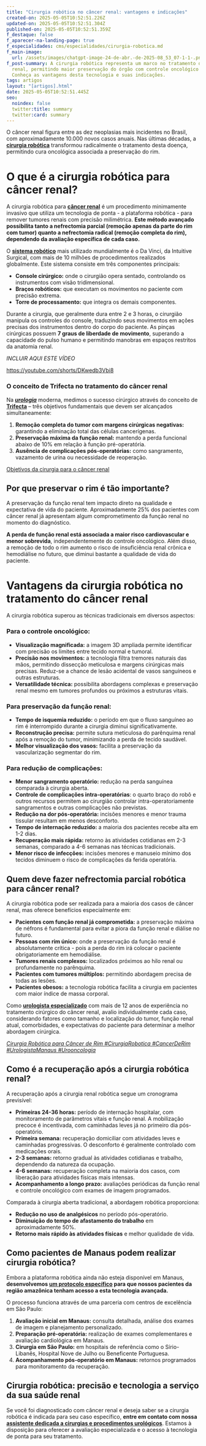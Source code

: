 ```yaml
---
title: "Cirurgia robótica no câncer renal: vantagens e indicações"
created-on: 2025-05-05T10:52:51.226Z
updated-on: 2025-05-05T10:52:51.304Z
published-on: 2025-05-05T10:52:51.359Z
f_destaque: false
f_aparecer-na-landing-page: true
f_especialidades: cms/especialidades/cirurgia-robotica.md
f_main-image:
  url: /assets/images/chatgpt-image-24-de-abr.-de-2025-08_53_07-1-1-.png
f_post-summary: A cirurgia robótica representa um marco no tratamento do câncer
  renal, permitindo maior preservação do órgão com controle oncológico superior.
  Conheça as vantagens desta tecnologia e suas indicações.
tags: artigos
layout: "[artigos].html"
date: 2025-05-05T10:52:51.445Z
seo:
  noindex: false
  twitter:title: summary
  twitter:card: summary
---
```

O câncer renal figura entre as dez neoplasias mais incidentes no Brasil, com aproximadamente 10.000 novos casos anuais. Nas últimas décadas, a **[cirurgia robótica](https://uroconsult.com.br/artigos/robotica-na-cirurgia-de-prostata-entendendo-as-partes-do-sistema-cirurgico/)** transformou radicalmente o tratamento desta doença, permitindo cura oncológica associada a preservação do rim.

# **O que é a cirurgia robótica para câncer renal?**

A cirurgia robótica para **[câncer renal](https://uroconsult.com.br/artigos/c%C3%A2ncer-de-rim-da-crescente-incid%C3%AAncia-%C3%A0-nefrectomia-parcial/)** é um procedimento minimamente invasivo que utiliza um tecnologia de ponta - a plataforma robótica - para remover tumores renais com precisão milimétrica. **Este método avançado possibilita tanto a nefrectomia parcial (remoção apenas da parte do rim com tumor) quanto a nefrectomia radical (remoção completa do rim), dependendo da avaliação específica de cada caso.**

O **[sistema robótico](https://uroconsult.com.br/artigos/rob%C3%B3tica-na-cirurgia-de-pr%C3%B3stata-entendendo-as-partes-do-sistema-cir%C3%BArgico/)** mais utilizado mundialmente é o Da Vinci, da Intuitive Surgical, com mais de 10 milhões de procedimentos realizados globalmente. Este sistema consiste em três componentes principais:

* **Console cirúrgico:** onde o cirurgião opera sentado, controlando os instrumentos com visão tridimensional.
* **Braços robóticos:** que executam os movimentos no paciente com precisão extrema.
* **Torre de processamento:** que integra os demais componentes.

Durante a cirurgia, que geralmente dura entre 2 e 3 horas, o cirurgião manipula os controles do console, traduzindo seus movimentos em ações precisas dos instrumentos dentro do corpo do paciente. As pinças cirúrgicas possuem **7 graus de liberdade de movimento**, superando a capacidade do pulso humano e permitindo manobras em espaços restritos da anatomia renal.

*INCLUIR AQUI ESTE VÍDEO*

<https://youtube.com/shorts/DKwedb3Vbi8>

### **O conceito de Trifecta no tratamento do câncer renal**

Na ***[urologia](https://uroconsult.com.br/artigos/o-que-e-urologia-entenda-essa-especialidade-medica-essencial/)*** moderna, medimos o sucesso cirúrgico através do conceito de **[Trifecta](https://uroconsult.com.br/artigos/trifecta-para-c%C3%A2ncer-de-rim-como-a-cirurgia-rob%C3%B3tica-pode-auxiliar-para-atingirmos-estes-objetivos/)** – três objetivos fundamentais que devem ser alcançados simultaneamente:

1. **Remoção completa do tumor com margens cirúrgicas negativas:** garantindo a eliminação total das células cancerígenas.
2. **Preservação máxima da função renal:** mantendo a perda funcional abaixo de 10% em relação à função pré-operatória.
3. **Ausência de complicações pós-operatórias:** como sangramento, vazamento de urina ou necessidade de reoperação.

[Objetivos da cirurgia para o câncer renal](https://www.youtube.com/watch?v=r8Zo4rvU5_k)

## **Por que preservar o rim é tão importante?**

A preservação da função renal tem impacto direto na qualidade e expectativa de vida do paciente. Aproximadamente 25% dos pacientes com câncer renal já apresentam algum comprometimento da função renal no momento do diagnóstico.

**A perda de função renal está associada a maior risco cardiovascular e menor sobrevida**, independentemente do controle oncológico. Além disso, a remoção de todo o rim aumento o risco de insuficiência renal crônica e hemodiálise no futuro, que diminui bastante a qualidade de vida do paciente.

# **Vantagens da cirurgia robótica no tratamento do câncer renal**

A cirurgia robótica superou as técnicas tradicionais em diversos aspectos:

### **Para o controle oncológico:**

* **Visualização magnificada:** a imagem 3D ampliada permite identificar com precisão os limites entre tecido normal e tumoral.
* **Precisão nos movimentos:** a tecnologia filtra tremores naturais das mãos, permitindo dissecção meticulosa e margens cirúrgicas mais precisas. Reduz-se a chance de lesão acidental de vasos sanguíneos e outras estruturas.
* **Versatilidade técnica:** possibilita abordagens complexas e preservação renal mesmo em tumores profundos ou próximos a estruturas vitais.

### **Para preservação da função renal:**

* **Tempo de isquemia reduzido:** o período em que o fluxo sanguíneo ao rim é interrompido durante a cirurgia diminui significativamente.
* **Reconstrução precisa:** permite sutura meticulosa do parênquima renal após a remoção do tumor, minimizando a perda de tecido saudável.
* **Melhor visualização dos vasos:** facilita a preservação da vascularização segmentar do rim.

### **Para redução de complicações:**

* **Menor sangramento operatório:** redução na perda sanguínea comparada à cirurgia aberta.
* **Controle de complicações intra-operatórias**: o quarto braço do robô e outros recursos permitem ao cirurgião controlar intra-operatoriamente sangramentos e outras complicações não previstas.
* **Redução na dor pós-operatória:** incisões menores e menor trauma tissular resultam em menos desconforto.
* **Tempo de internação reduzido:** a maioria dos pacientes recebe alta em 1-2 dias.
* **Recuperação mais rápida:** retorno às atividades cotidianas em 2-3 semanas, comparado a 4-6 semanas nas técnicas tradicionais.
* **Menor risco de infecções:** incisões menores e manuseio mínimo dos tecidos diminuem o risco de complicações da ferida operatória.

## **Quem deve fazer nefrectomia parcial robótica para câncer renal?**

A cirurgia robótica pode ser realizada para a maioria dos casos de câncer renal, mas oferece benefícios especialmente em:

* **Pacientes com função renal já comprometida:** a preservação máxima de néfrons é fundamental para evitar a piora da função renal e diálise no futuro.
* **Pessoas com rim único:** onde a preservação da função renal é absolutamente crítica - pois a perda do rim irá colocar o paciente obrigatoriamente em hemodiálise.
* **Tumores renais complexos:** localizados próximos ao hilo renal ou profundamente no parênquima.
* **Pacientes com tumores múltiplos:** permitindo abordagem precisa de todas as lesões.
* **Pacientes obesos:** a tecnologia robótica facilita a cirurgia em pacientes com maior índice de massa corporal.

Como **[urologista especializado](https://uroconsult.com.br/artigos/urologista-em-manaus/)** com mais de 12 anos de experiência no tratamento cirúrgico do câncer renal, avalio individualmente cada caso, considerando fatores como tamanho e localização do tumor, função renal atual, comorbidades, e expectativas do paciente para determinar a melhor abordagem cirúrgica.

*[Cirurgia Robótica para Câncer de Rim #CirurgiaRobotica #CancerDeRim #UrologistaManaus #Urooncologia](https://www.youtube.com/watch?v=EtSwm4qoiHo)*

## **Como é a recuperação após a cirurgia robótica renal?**

A recuperação após a cirurgia renal robótica segue um cronograma previsível:

* **Primeiras 24-36 horas:** período de internação hospitalar, com monitoramento de parâmetros vitais e função renal. A mobilização precoce é incentivada, com caminhadas leves já no primeiro dia pós-operatório.
* **Primeira semana:** recuperação domiciliar com atividades leves e caminhadas progressivas. O desconforto é geralmente controlado com medicações orais.
* **2-3 semanas:** retorno gradual às atividades cotidianas e trabalho, dependendo da natureza da ocupação.
* **4-6 semanas:** recuperação completa na maioria dos casos, com liberação para atividades físicas mais intensas.
* **Acompanhamento a longo prazo:** avaliações periódicas da função renal e controle oncológico com exames de imagem programados.

Comparada à cirurgia aberta tradicional, a abordagem robótica proporciona:

* **Redução no uso de analgésicos** no período pós-operatório.
* **Diminuição do tempo de afastamento do trabalho** em aproximadamente 50%.
* **Retorno mais rápido às atividades físicas** e melhor qualidade de vida.

## **Como pacientes de Manaus podem realizar cirurgia robótica?**

Embora a plataforma robótica ainda não esteja disponível em Manaus, **desenvolvemos [um protocolo específico](https://uroconsult.com.br/artigos/cirurgia-rob%C3%B3tica-para-c%C3%A2ncer-de-rim-como-pacientes-de-manaus-podem-realizar-o-procedimento-em-s%C3%A3o-paulo/) para que nossos pacientes da região amazônica tenham acesso a esta tecnologia avançada.**

O processo funciona através de uma parceria com centros de excelência em São Paulo:

1. **Avaliação inicial em Manaus:** consulta detalhada, análise dos exames de imagem e planejamento personalizado.
2. **Preparação pré-operatória:** realização de exames complementares e avaliação cardiológica em Manaus.
3. **Cirurgia em São Paulo:** em hospitais de referência como o Sírio-Libanês, Hospital Nove de Julho ou Beneficente Portuguesa.
4. **Acompanhamento pós-operatório em Manaus:** retornos programados para monitoramento da recuperação.

## **Cirurgia robótica: precisão e tecnologia a serviço da sua saúde renal**

Se você foi diagnosticado com câncer renal e deseja saber se a cirurgia robótica é indicada para seu caso específico, **entre em contato com nossa [assistente dedicada a cirurgias e procedimentos urológicos](https://api.whatsapp.com/send?phone=5592982252490)**. Estamos à disposição para oferecer a avaliação especializada e o acesso à tecnologia de ponta para seu tratamento.